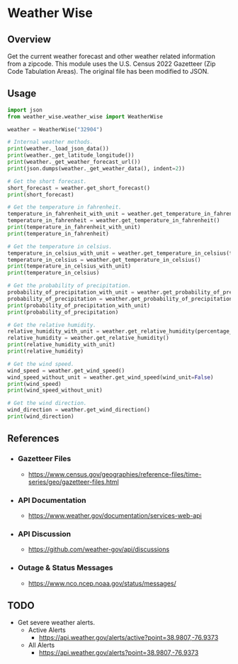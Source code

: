 # Weather Wise

## Overview

Get the current weather forecast and other weather related information from a zipcode.  This module uses the U.S. Census 2022 Gazetteer (Zip Code Tabulation Areas).  The original file has been modified to JSON.

## Usage

```python
import json
from weather_wise.weather_wise import WeatherWise

weather = WeatherWise("32904")

# Internal weather methods.
print(weather._load_json_data())
print(weather._get_latitude_longitude())
print(weather._get_weather_forecast_url())
print(json.dumps(weather._get_weather_data(), indent=2))

# Get the short forecast.
short_forecast = weather.get_short_forecast()
print(short_forecast)

# Get the temperature in fahrenheit.
temperature_in_fahrenheit_with_unit = weather.get_temperature_in_fahrenheit(temperature_unit=True)
temperature_in_fahrenheit = weather.get_temperature_in_fahrenheit()
print(temperature_in_fahrenheit_with_unit)
print(temperature_in_fahrenheit)

# Get the temperature in celsius.
temperature_in_celsius_with_unit = weather.get_temperature_in_celsius(temperature_unit=True)
temperature_in_celsius = weather.get_temperature_in_celsius()
print(temperature_in_celsius_with_unit)
print(temperature_in_celsius)

# Get the probability of precipitation.
probability_of_precipitation_with_unit = weather.get_probability_of_precipitation(percentage_unit=True)
probability_of_precipitation = weather.get_probability_of_precipitation()
print(probability_of_precipitation_with_unit)
print(probability_of_precipitation)

# Get the relative humidity.
relative_humidity_with_unit = weather.get_relative_humidity(percentage_unit=True)
relative_humidity = weather.get_relative_humidity()
print(relative_humidity_with_unit)
print(relative_humidity)

# Get the wind speed.
wind_speed = weather.get_wind_speed()
wind_speed_without_unit = weather.get_wind_speed(wind_unit=False)
print(wind_speed)
print(wind_speed_without_unit)

# Get the wind direction.
wind_direction = weather.get_wind_direction()
print(wind_direction)
```

## References

- ### Gazetteer Files

  - <https://www.census.gov/geographies/reference-files/time-series/geo/gazetteer-files.html>

- ### API Documentation

  - <https://www.weather.gov/documentation/services-web-api>

- ### API Discussion

  - <https://github.com/weather-gov/api/discussions>

- ### Outage & Status Messages

  - <https://www.nco.ncep.noaa.gov/status/messages/>

## TODO

- Get severe weather alerts.
  - Active Alerts
    - <https://api.weather.gov/alerts/active?point=38.9807,-76.9373>
  - All Alerts
    - <https://api.weather.gov/alerts?point=38.9807,-76.9373>
